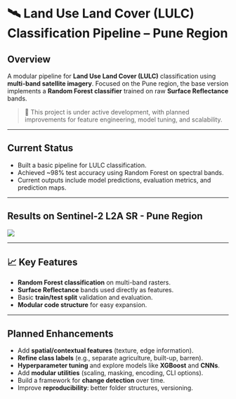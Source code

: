 # 🛰️ Land Use Land Cover (LULC) Classification Pipeline – Pune Region

## Overview
A modular pipeline for **Land Use Land Cover (LULC)** classification using **multi-band satellite imagery**. Focused on the Pune region, the base version implements a **Random Forest classifier** trained on raw **Surface Reflectance** bands.

> 📌 This project is under active development, with planned improvements for feature engineering, model tuning, and scalability.

---

## Current Status

- Built a basic pipeline for LULC classification.
- Achieved ~98% test accuracy using Random Forest on spectral bands.
- Current outputs include model predictions, evaluation metrics, and prediction maps.

---
## Results on Sentinel-2 L2A SR - Pune Region

<img src="https://github.com/warhazzard/project-LULC-Pune-classification-PIPELINE/blob/main/outputs/classification_2019.png?raw=true">

---

## 📈 Key Features

- **Random Forest classification** on multi-band rasters.
- **Surface Reflectance** bands used directly as features.
- Basic **train/test split** validation and evaluation.
- **Modular code structure** for easy expansion.

---

## Planned Enhancements

- Add **spatial/contextual features** (texture, edge information).
- **Refine class labels** (e.g., separate agriculture, built-up, barren).
- **Hyperparameter tuning** and explore models like **XGBoost** and **CNNs**.
- Add **modular utilities** (scaling, masking, encoding, CLI options).
- Build a framework for **change detection** over time.
- Improve **reproducibility**: better folder structures, versioning.


